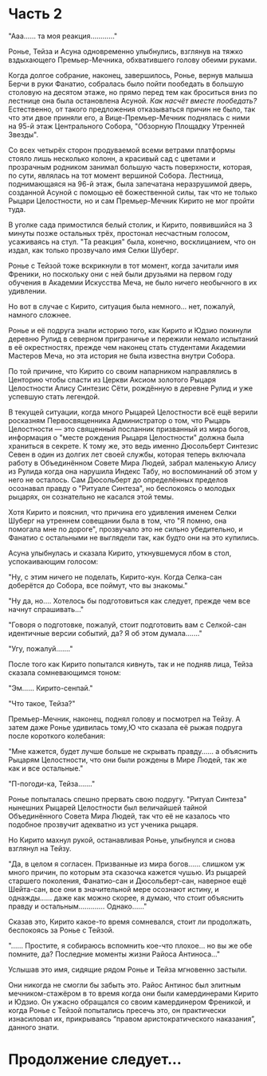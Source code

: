 # Часть 2

"Ааа...... та моя реакция............"

Ронье, Тейза и Асуна одновременно улыбнулись, взглянув на тяжко вздыхающего Премьер-Мечника, обхватившего голову обеими руками.

Когда долгое собрание, наконец, завершилось, Ронье, вернув малыша Берчи в руки Фанатио, собралась было пойти пообедать в большую столовую на десятом этаже, но прямо перед тем как броситься вниз по лестнице она была остановлена Асуной. *Как насчёт вместе пообедать?* Естественно, от такого предложения отказываться причин не было, так что эти двое приняли  его, а Вице-Премьер-Мечник поднялась с ними на 95-й этаж Центрального Собора, "Обзорную Площадку Утренней Звезды".

Со всех четырёх сторон продуваемой всеми ветрами платформы стояло лишь несколько колонн, а красивый сад с цветами и прозрачным родником занимал большую часть поверхности, которая, по сути, являлась на тот момент вершиной Собора. Лестница, поднимающаяся на 96-й этаж, была запечатана неразрушимой дверь, созданной Асуной с помощью её божественной силы, так что не только Рыцари Целостности, но и сам Премьер-Мечник Кирито не мог пройти туда.

В уголке сада примостился белый столик, и  Кирито, появившийся на 3 минуты позже остальных трёх, простонал несчастным голосом, усаживаясь на стул. "Та реакция" была, конечно, восклицанием, что он издал, как только прозвучало имя Селки Шуберг.

Ронье с Тейзой тоже вскрикнули в тот момент, когда зачитали имя Френики, но поскольку они с ней были друзьями на первом году обучения в Академии Искусства Меча, не было ничего необычного в их удивлении.

Но вот в случае с Кирито, ситуация была немного... нет, пожалуй, намного сложнее.

Ронье и её подруга знали историю того, как Кирито и Юдзио покинули деревню Рулид в северном приграничье и пережили немало испытаний в её окрестностях, прежде чем наконец стать студентами Академии Мастеров Меча, но эта история не была известна внутри Собора.

По той  причине, что Кирито со своим напарником направлялись в Центорию чтобы спасти из Церкви Аксиом золотого Рыцаря Целостности Алису Синтезис Сёти, рождённую в деревне Рулид и уже успевшую стать легендой.

В текущей ситуации, когда много Рыцарей Целостности всё ещё верили росказням Первосвященника Администратор о том, что Рыцарь Целостности — это священный посланник призванный из мира богов, информация о "месте рождения Рыцаря Целостности" должна была храниться в секрете. К тому же, это ведь именно Дюсольберт Синтезис Севен в один из долгих лет своей службы, которая теперь включала работу в Объединённом Совете Мира Людей, забрал маленькую Алису из Рулида когда она нарушила Индекс Табу, но воспоминаний об этом у него не осталось. Сам Дюсольберт до определённых пределов осознавал правду о "Ритуале Синтеза", но беспокоясь о молодых рыцарях, он сознательно не касался этой темы.

Хотя Кирито и пояснил, что причина его удивления именем Селки Шуберг на утреннем совещании была в том, что "Я помню, она помогала мне по дороге", прозвучало это не сильно убедительно, и Фанатио с остальными не выглядели так, как будто они на это купились.

Асуна улыбнулась и сказала Кирито, уткнувшемуся лбом в стол, успокаивающим голосом:

"Ну, с этим ничего не поделать,  Кирито-кун. Когда Селка-сан доберётся до Собора, все поймут, что вы знакомы."

"Ну да, но.... Хотелось бы подготовиться как следует, прежде чем все начнут спрашивать..."

"Говоря о подготовке, пожалуй, стоит подготовить вам с Селкой-сан идентичные версии событий, да? Я об этом думала......."

"Угу, пожалуй......."

После того как Кирито попытался кивнуть, так и не подняв лица, Тейза сказала сомневающимся тоном:

"Эм...... Кирито-сенпай."

"Что такое, Тейза?"

Премьер-Мечник, наконец, поднял голову и посмотрел на Тейзу. А затем даже Ронье удивилась тому,Ю что сказала её рыжая подруга после короткого колебания:

"Мне кажется, будет лучше больше не скрывать правду...... а объяснить Рыцарям Целостности, что они были рождены в Мире Людей, так же как и все остальные."

"П-погоди-ка, Тейза......."

Ронье попыталась спешно прервать свою подругу. "Ритуал Синтеза" нынешних Рыцарей Целостности был величайшей тайной Объединённого Совета Мира Людей, так что её не казалось что подобное прозвучит адекватно из уст ученика рыцаря.

Но Кирито махнул рукой, останавливая Ронье, улыбнулся и снова взглянул на Тейзу.

"Да, в целом я согласен. Призванные из мира богов...... слишком уж много причин, по которым эта сказочка кажется чушью. Из рыцарей старшего поколения, Фанатио-сан и Дюсольберт-сан, наверное ещё Шейта-сан, все они в значительной мере осознают истину, и однажды...... даже как можно скорее, я думаю, что стоит объяснить правду и остальным.………… Однако……"

Сказав это, Кирито какое-то время сомневался, стоит ли продолжать, беспокоясь за Ронье с Тейзой.

"...... Простите, я собираюсь вспомнить кое-что плохое... но вы же обе помните, да? Последние моменты жизни Райоса Антиноса..."

Услышав это имя, сидящие рядом Ронье и Тейза мгновенно застыли.

Они никогда не смогли бы забыть это. Райос Антинос был элитным мечником-стажёром в то время когда они были камердинерами Кирито и Юдзио. Он ужасно обращался со своим камердинером Френикой, и когда Ронье с Тейзой попытались пресечь это, он практически изнасиловал их, прикрываясь “правом аристократического наказания”, данного знати.

# Продолжение следует...

<!-- Кирито и Юдзио jumped into the room in a critical moment и saved the two of them, but Raios who lost both arms slashed by Кирито's blow, died in a strange way that still gave them shivers when the scene was remembered.

He did not lose the whole Life by massive bleeding. Rather, he let out a bizarre scream that cannot be thought of as a human’s one, then he collapsed on the floor as if the very soul of him had disappeared... и died. In the subsequent Войны с Внешним Миром, Ронье и the other one witnessed many times people и sub-people losing their lives, but never have seen such a death.

When the two of them began to tremble badly, both Кирито и Асуна sitting across the table simultaneously leaned ahead, pulled the hands of Ронье и Тейза to the middle of the table и wrapped them firmly with their own hands. The hands of two humans who came to this world from the Real World were warmer than anyone else’s, и the cold wrapping Ронье quickly disappeared.

*Thank you very much*, she did not say these words but simply nodded, the two across nodded with a similar smile и returned to their seats. After breathing deeply, Ронье asked again.

"....... Is there a relationship between the last moments of elite Мечник-in-training Antinous и the Синтез Ritual...?"

Кирито instantly shook his head.

"No, there is no direct relationship. But...... people who live in Underworld are can become like Raios when one's mind is subjected to extreme loads."

"Eh……"

Ронье и Тейза opened both eyes wide, but Кирито waved quickly again.

"You do not need to be afraid, you two are all right because that phenomenon only happens to those who are bound by a very rigid ideology."

"Rigid...... ideology?"

"Yeah, at that time, Raios put his Life on the scales against Taboo Index. For Raios who seemed to be made of self-esteem, his life should be given priority above everything else. But at the same time the Taboo Index is the absolute law that should not be violated no matter what happens. To violate the Taboo Index or to comply with the Taboo Index и die... neither of them could be chosen, и the Raios’ soul has collapsed."

When Кирито became silent, Асуна who would have already heard that story also had a look of mixed fear и resentment. Кирито kept on talking after lightly touching the hands of Асуна laying on the table.

"Besides, there is a story Я heard from Фанатио, that in the defense battle by the Great Eastern Gate even the giants’ former chief lost his mind и then screamed the same way like Raios. The giants tend to stabilize themselves by believing that they are the strongest among all the races... Я think that stereotype was about to be destroyed и he had gone mad. The problem... perhaps, for some Рыцарь Целостностиs, believing that they were summoned from gods’ world may be the foundation of their soul of equal importance."

For Ронье who witnessed the strength и the nobility of Рыцарь Целостностиs every day, Кирито's fearful words gave totally perplexed feeling.

Of course, the fact that everything about "Синтез ritual" is lies — the fact that the Highest Priest Administrator had deceived all Рыцарь Целостностиs, would mean terrible shock to them.

But knights, fearless, depending on nobody but themselves, they can endure even that. Not like Raios Antinous, they won’t let their soul collapse.

Or was this just a wish? Even after becoming a knight apprentice, Ронье continued embracing heartfelt respect и admiration for Рыцарь Целостностиs even when it came to talking about Incarnation и teaching Меч skills и Sacred Art on a daily basis. She wanted them to be an absolute existence that cannot be hurt by anything ─ this way she felt, but was this really the truth...?

Ронье, deeply depressed, heard a trembling voice of Асуна.

"Hey, Кирито-kun. Я wondered for a moment... Taboo Index is absolute for people of Мира Людей, is it not? So that just as one tries to break it, their soul would collapse."

"Ah... not really. Usually, the ‘Seal of the right eye’ will be activated before the soul collapses, и they will not be able to continue thinking of violation.... The reason why the seal did not activate for Raios was that he never tried to commit an offense but acted from an absolute confidence, Я think because of that he fell into a **loop** of choosing between two taboos, that he must protect both Taboo Index и his life."

"Senpai, what is ‘**loop**’?"

It was Тейза who interrupted. Кирито answered with a sort of embarrassed expression.

"Even though I've planned to be careful, somehow **Eng**... a sacred word came out. Loop is ring, or something of that shape, it included the meaning of "never-ending" or "repeating"...... Good explanation?"

Кирито gazed at Асуна who smiled и nodded.

"Я think it was pretty good, the remaining meanings would be "to tie up" or "to wind around"<sup><a href="#Prim1">1</a></sup>.

"Uhu, uhu, thank you very much!"

Having thanked him, Тейза took out of a compartment of her uniform ─ there was a sacred word for it, seemingly "pocket" ─ a small square book of white hemp paper bundled with yarn threads и a copper pen. She quickly turned over sheets of paper already filled with small letters и arrived at a blank sheet, where she wrote the meaning of "loop".

"Wai... wait, Тейза, what's that?"

"He-he, Я got paper scraps at the management department и made it. If Я write it down this way, Я will not forget the sacred words that you have taught us."

"Se… secretly, such a thing..."

Ронье panicked a little to the surprising acumen и effort of Тейза who was supposed to hate studying even more than herself. She poked the flank of her best friend и whispered.

"Please tell me how to make one later."

"Hu-hu-hu, you know Я occasionally want to eat a honey pie from the ‘Jumping Deer’ pavilion."

"Я understand, surely..."

Кирито watching the exchange between the two of them leaned against the backrest и said:

"Well, Я hope the system will allow us to increase the production of white hemp. Я want three harvests now… or even five ones."

"Even tenfold would not be even closely enough."

Suddenly added Асуна.

"Ideally, everyone in Мира Людей...... no, in all Underworld should be able to use notebooks и copper pens freely."

"That would be great if that happened..."

Said Тейза who seemed to have unexpectedly recognized the pleasure of studying, staring at her small book.

"Since parchment is so expensive, children of lower classes like me и Ронье wrote in water-soluble lotus leaves ink, then washed it away и reused over и over. The regular paper made by hitting White-thread grass is cheap, but in just one week it’s life is exhausted и it will crumble.... Я think that any child will love to learn if this white paper becomes available for free."

"Well, afterwards Я hope to make as many textbooks as possible..."

Ронье also nodded deeply this time to Асуна's words.

For a while Кирито was flying around the Мира Людей to find the material for the paper which would combine the durability of parchment paper и the accessibility of regular paper. Finally, he found snow-white hemp, a pure white plant growing only on the rocky mountain in the northwestern part of the Northern Empire. Cutting its leaves и stems finely и stewing in a large pan, и when ready, pouring the thin layer of a goo over a flat surface, и before it’s Life begins to decrease, drying with thermal и aerial elements to change its current state from low-durability “plate” to high-durability “cloth”, и then rolling a large rolling pin many times over it to finish и smooth it — this way one can make white paper.

It was much cheaper than parchment only sixty cen of which can be made from a single sheep и its durability is high enough to compete with parchment, but it took more effort than regular paper, which is made by knitting White-thread grass vertically и horizontally и then hitting it with a mallet, и the material, snow-white hemp, was not available around the central capital. At that time, a field of snow-white hemp has been opened in the rocky production area, four manufactures were also completed in Центория, и sales of white hemp paper for the residents of the central capital has been started, but it still was higher priced than the regular paper. Even new to that all Ронье understood how hard it was to make this a cheap produce for children of Тёмной Территории as well as Мира Людей.

However, for Кирито и Асуна the mass production of white hemp was not the final goal. It seemed that they wanted to make a massive number of textbooks in which Мира Людей languages, mathematics, и methods of learning techniques would be described.

"...... If textbooks get distributed to one person each, children can study at any time..."

It was Тейза who took over Ронье's words.

"Even for the textbook of the elementary Sacred Art, they say, it takes skillful craftsman a month to copy a single book. Of course, it is very expensive...... My father bought a textbook because Sacred Art was an entrance exam subject of Академии Искусства Меча, still it was only possible to buy an early copy where characters had lost their shapes, which seemed to be a terrible regret. It is still my treasure."

Actually, Ронье shared the same experience.

The highest-class books at Мира Людей, textbooks carefully copied with the same "axiom typeface" as used in the Taboo Index, were priced at more than 1 million shears, и lower-ranking aristocrats could not buy it, not to mention ordinary people. So-called "quick-copy" textbooks, appearing if a young craftsman copied it with some misshaped letters, would fall in price much, but it was still elite shopping.

"This is something to take care of. Then, someday..."

Кирито said that while smiling, then he paused и heavily sighed.

"...... Mass production of textbooks will be many times harder than white hemp paper, but well, we’ll take care of it patiently, because there is plenty of time..."

"...That's right."

Асуна nodded with a somewhat mischievous smile.

"So, Кирито-kun, it was not only the Меч skill but also the Sacred art test, when you took the entrance exams of Академии Искусства Меча."

"Ah, that, Я was among the top twelve...... Я wish Я could say. But Я learned Sacred Art from Юдзио fervently supervising that Я learn only stuff Я should."

When hearing that, Тейза smiled и chuckled. However, her laughter seemed to include emotions other than joy, и Ронье could only slightly open her mouth, without saying a word.

Асуна who has a consoling smiling smile, looked at the blue sky visible between the columns и an expression of vexation blinked across her face.

"Anyway, both of you are probably hungry. Let’s have lunch, can you help me to carry it?"

Of course, Кирито also got upright immediately as Ронье и Тейза who stood up at the same time. From the time she was his valet, Ронье always said "Let me do it" at such times, but even at that time Кирито would not sit down и wait for service. *SenpAI really did not change*... as she was thinking so walking behind Асуна, Тейза took out the pen и the notebook again и said:

"So, Асуна-сама, ‘notebook’ is some sort of book for records?"

**Grrr** — it was Ронье who could not help clenching her fists.

![Image](/Translate/Img/p067.jpg)

***

On the first floor beneath the "Наблюдательный пост Утренней Звезды", on the ninety-fourth floor of the Собора, there was a kitchen, not as wide as the large kitchen on the tenth floor, but convenient и a well-equipped one.

As soon as Асуна opened the double door, the sweet scent of honey и the fragrant aroma of burned cheese stroke her, и the Ронье’s stomach shrunk tightly.

The kitchen was built with marble floor и white ceiling, there were many tall cupboards on the walls on three sides, brightening its appearance with the variety of tightly packed ingredients и colorful vases и bottles. On the remaining wall there was a shelf with cooking utensils и a large furnace; a large white wooden workbench was placed in the center of the wide room.

As four people entered the kitchen, a slender figure behind the workbench lifted the head.

It was a young woman wearing a white cook’s coat with no stain on it и a cylindrical hat above the short hair. To be exact, she should be referred to as 'very young'.

The woman who was sitting on a chair и grinding a large kitchen knife stood up looking at Ронье и others. Briefly bowed to Асуна, she said:

"Асуна-сама, Я left it wrapped in the oven to keep it warm. Salad и bread will be there as well."

"Thank you, Hana, Я am sorry to be late."

Асуна, after saying the apology, walked up to a large hot oven set on the wall at the back of the kitchen. This cooking utensil, which burns the fire under the tightly sealed box made of stone и bricks и heats the contents equally, was called "**tenpi**" in Мира Людей language, to distinguish it from "**tenpi**" meaning the light of Solus, it was more common to call it an **oven** in the Common Sacred Language.<sup><a href="#Prim2">2</a></sup>

Of course, both **salad** и **bread** were common sacred words too, so this time Тейза did not took the notebook out.

Асуна, who opened the door of the oven after fitting thick leather gloves, pulled out a large container with lid from inside. The container seemed to emit the smell of cheese.

Speaking of what enclosed the cooking, it was a simple shallow pot used to cook various ingredients in a flour dough baked around them, but it was unheard that someone will be cooking by putting such a pot in the oven. In the first place the oven was used for baking bread. With the look of excitement, Асуна moved the elliptical container to the workbench, и carefully removed the lid.

"Wow, wha… what is... this ...?"

It was Тейза who said this loudly. Ронье also bent her neck.

And then it appeared from the container, the edge burnt a little, white и thin, like a piece of paper....

"Hu-hu, this is a ‘paper wrapped bake’."

As Асуна proudly declared this, Ронье и Тейза opened their eyes wide with "Eeeh…".

"What, paper, real paper? White hemp paper......?"

Вице-Премьер-Мечник nodded with a smile to this mistrustful question.

"Я got some paper that was burned during the drying process from the paper plants of Собора и tried it."

"But, if you bake it in the oven, the paper will burn quickly, will it not?"

"It would burn if it is ordinary paper. Я have not tried parchment, it’s too precious to be used in cooking. But white hemp paper, which as expected gained high durability, has properly fulfilled its duty."

As she said so, Асуна pulled the folded white hemp paper with her fingertips. It made a dry rustling sound but did not collapse. Despite being exposed to the high temperature of the heated oven, paper seemed to keep the Life intact.

While removing the leather gloves, Асуна continued:

"The cuisine of Мира Людей...... of Underworld is simple, but it is ruled by strict laws. Whether you bake it or simmer, ‘food’ does not become ‘dish’ unless it is heated for a certain time or more. If there is not enough heating it gains the **status**...... it becomes ‘half-baked’ or ‘rare’ и the stomach will hurt if you eat it, и on the contrary if you heat too much, it becomes ‘burned’ и it will be hard и bitter."

"Y-yes......."

That was the first thing any girl learns has from her mother when she is taught cooking. *Rather than half-baked or burned, proper fire should be turned* ─ they listened to Асуна's words automatically remembering the saying from the past.

"The only problem is that the dish becomes the most delicious at the moment when it changes from ‘heating’ to ‘cooked’, right? It the heating continues, the more it goes on, the more it moisture gets lost, the dish gets harder, и the taste of ingredients dissolves out of stewed dishes as well. In the case of stewing, there is also a way to saturate the taste of the soup by continuing heating with a low heat while adding ingredients, but it takes too much time и trouble."

"Y-yes......."

As Ронье nodded again, the unique taste of the mysterious ‘Obsidia boil’ she ate in the capital city of Obsidia was about to revive in her mouth, so move quickly said:

"...... but, how is this related to paper used in cooking?"

"Well, at first, Я tried to figure out the moment when the ingredients burned up, but Hana stopped me..."

When Асуна shifted her gaze, a white hat woman said without changing her expression:

"It is a trap that beginners и experts both fall every now и then. It wasn’t possible even for skilled chefs to figure out the perfect moment in hundreds of years. A long time ago, a person with an outstanding skill of determining, a chef called a genius of a kind being born once in one hundred years was invited to the Imperial Palace и cooked for the Император Norlangarth. Both the appetizer и the soup were masterpieces but the main dish, a big red-horned cow steak was taken from the fire only a moment earlier than needed. The Император who ate it got stomachache и exercised aristocratic judgement privilege to cut off the cook’s arms."

While Ронье и Тейза stood speechless, Асуна shook away a shadow of sadness и said.

"... So, Я decided to give up looking for the moment of baking и let it pass through as it is. But, instead Я asked Hana if there is a way to retain the moisture even if one cooks it over time, и she told me that if you put it in a bowl with a lid и bake it in the oven, it will be somewhat different."

"Heeeh...... Я also learned a variety of dishes, but Я have never thought of such a recipe. You are truly an exclusive chef of the Highest Priest."

As Тейза showed her admiration, a woman named Hana shrugged her shoulders.

"It is in the past already. ── Anyway, you need hardware with high priority that cannot be broken even if heated in an oven, и even in this Собора oven baking is not perfect... instead of getting out freely, the water accumulates in the bowl и the dish gets half-braised и the taste of ingredients is diluted."

"So, at first, Я tried traditional wrap, Я wrapped the ingredients in dough, then put it in the bowl и baked it. But after all, the taste и moisture were gone out of the ingredient...... It was still OK if you eat it with the baked dough, but after all, the taste of the ingredient alone was bad. So, to preserve the moisture of the wrapped food from being lost, Я was considering whether there is something that can resist heat, и eventually Я came up with this white paper."

"Heeeh....... So, that’s what you mean by a ‘paper wrapped bake’?"

Ронье muttered that while staring at the contents of the vessel.

"So, is it now that you are going to unwrap it...?"

It was Премьер-Мечник who had been silent till now who said that with a faint miserable voice. Apparently, he endured the hunger but the limit seems to have come.

Асуна giggled и picked the slightly scorched edge of paper with slender fingers.

"Actually, today is the first time to try. So if it fails you can only have salad и bread for lunch, sorry for that."

"E-eeeh?!"

That exclamation came not only from Кирито but also Тейза. Of course, Ронье felt the same as well. While watching Асуна's hand, she prayed to the goddess of earth Terraria who also controlled the food.

The paper unfolded from all sides one by one, и as soon as it was opened on the left и right, Ронье felt an incredibly saturated mellow aroma spreading all around.

The main ingredients were white fish fillets, mushrooms, vegetables и plenty of herbs, with cheese melting on top. It is understood at first sight that the heating was proper, but unlike baking in a pot, it did not burn or shrink at all. It seemed that most of the moisture was preserved.

"Looks good, is it not?"

Асуна also nodded to Hana's voice.

"Well, let's enjoy it while it's hot. Кирито-kun, please help me to get five plates."

***

In the end, five people including Hana persuaded by Асуна had lunch consisting of white paper wrapped fish, bread и salad at the table at the 95th floor.

After recollecting his experience of the past era, Кирито also helped with his serving skills и the dining table was set-up in only a few minutes. Five people raised cups with warm shiral water<sup><a href="#Prim3">3</a></sup>, и at the same time picked up knives и forks.

The fish placed on the dish was still steaming up stimulating a lot of appetite, yet Ронье carefully sniffed the scent for the second time. However, vegetables, mushrooms, и molten cheese fragrance became completely unaffected by a burning white pages smell, which was not present at all.

The fish emanated a fresh fillet elasticity, but it was easily cut through just by touching it with the knife. When brought to a mouth, it amazed with the gentleness of the product. There was plenty of juice, it was hard to believe that heating has been taken to the finish.

"Wow...... It's quite different from direct flame-grilling! It's sooo tasty!"

Ронье agreed with Тейза's impression, so she also nodded. Асуна tasted carefully и looked like she was satisfied и nodded, but immediately tilted her neck a little.

"Yes, Я managed not to miss a lot of moisture as planned... but after all, there is almost no fragrance of direct fire left......"

"How about removing the lid of the bowl и the white hemp paper close to the finish, и then roast it a little with thermal elements?"

As Hana suggested so, Асуна turned her face to her.

"All right, it's going to be fairly fragrant by just burning the surface a little. Next time, let's stop heating 20 seconds earlier и try it."

While the two cooks were exchanging opinions, Кирито remained silent ── he was completely absorbed by the dish и kept moving the fork. Ронье worried that he would not say anything till the very end, и involuntary whispered to the right Кирито.

"Ehm, senpai, what impression of taste do you......"

"……Hmm?"

That time Премьер-Мечник was stuffing his mouth with fish, vegetables и mushrooms, so after munching for some time, he pushed out a word:

"~pasthy!"

Асуна helplessly shook her head:

"Except for that, Я do not really expect Кирито-kun to share a comment of a gastronomic critic level...... but something tells me you can be a little more specific."

"Well… th-then... Я want to eat even the wrapping paper!"

Three people who knew him well sighed at the same time, Hana tried to keep abstract и expressionless, but Ронье did not miss that she winced.

Happy lunch ended in about 30 minutes, и Hana cleaned up dishes, a task she had toughly insisted on leaving to her, и four people who remained on the ninety-fifth-floor shared feeling of satisfaction staying silent for a while.

Кирито и Асуна, real-world humans, made countless big и small changes to Underworld. The biggest one would definitely be an aristocratic system reform, but for Ронье it was much more about the changes that she could experience directly in everyday life, such as the development of white hemp paper и its application in paper wrapped baking.

The two of them were at that time trying to improve the healthcare system in smaller towns и villages, as hospitals existed only in big towns. Currently, in the remote villages и similar settlements, treatment of injuries и diseases is carried out by **sisters** и **brothers** alone, и there were many cases where treatment could not happen in time, such as when a large number of injured people appear simultaneously. In addition, advanced luminous element-based treatment techniques were considerably more difficulty in comparison to dark element art и similar ones, и in some cases less experienced clerics could not cope with life-threatening injury or even major injuries.

The number of Мира Людей people who lose their lives in accidents or epidemies would be drastically reduced if they succeed in building hospitals with full-time clerics specializing in treatment techniques in all towns и villages. In addition, Кирито together with her wanted to develop folk remedies comprising drugs, bandages, poultices, etc. instead of relying solely on Sacred Art for advanced treatment.

Ронье thought it was wonderful for the world to progress into a better state by the advancements that the two of them can bring. At the same time, however, she felt something like a faint anxiety.

Мира Людей had hardly changed within the three hundred years under the rule of the Highest Priest Administrator — in particular the establishment of a governing system dividing in the four empires. It is because the Highest Priest wanted the "permanent stagnation" state for the world, as a result Мира Людей neither did solve the problem of great aristocracy as well as the gap between the central capital и the frontier, nor had the world got worse any more.

Кирито и Асуна, on contrary, continued to make constant efforts to further develop both Мира Людей и the whole Underworld. Even taking this one thing, that the general people who were oppressed by the great aristocrats due to the private ownership of the territory were released, the world has definitely improved.

But as the world changed, the expectations people impose upon the Объединённого Совета Мира Людей... or rather directly upon its representatives Кирито и Асуна will infinitely expand. From the perspective of an apprentice knight such as Ронье, the two of them have power equal to gods, but still they were never omniscient. Ронье felt uneasy because she knew how much Кирито regrets и grieves that he could not save Юдзио. *In the future, if the crisis that could not be avoided even with the power и knowledge of Кирито и Асуна — an ultimate catastrophe transcending the Войны с Внешним Миром strikes the Underworld, what kind of words will surely be thrown to Кирито и her, it becomes inevitably terrifying....*

“Ehm… Асуна-сама?”

The voice of Тейза sounding next to her pulled Ронье's consciousness back from anxious thoughts. Асуна who was drinking tea boiled after meals blinked и asked:

"What is it, is Тейза-сан?"

"Come to think of it, Я guess Я interfered in what you were saying before the meals? Certainly, it was about the Taboo Index?"

"Was it so……"

At the same time as Асуна tilted her head, Ронье rewound her memory.

Indeed, it seemed that Асуна had asked Кирито something about Taboo Index after the talk of whether to reveal the truth of "Синтез ritual" to the upper Рыцарь Целостностиs и others. Afterwards, Кирито talked about the mental loop of choosing between two taboos that Raios Antinous caught, и Тейза asked something about the meaning of the sacred word loop, from which the topic diverted to the increase of production of white papers и Тейза’s notebook. Which means ──.

".... hey Тейза, Асуна-сама's topic was changed in the middle, it's not your fault!"

When Ронье shouted that loudly, Тейза who seemed to have reached the same conclusion slightly put out her tongue.

"Well, maybe it was."

"Altogether... Асуна-сама, really sorry."

When she lowered her head on behalf of her best friend, Вице-Премьер-Мечник chuckled и swung a hand gently.

"No worries, Я would have said something should if Я was concerned of it. Well... и what Я wanted to ask...?"

With a smile, Асуна turned her eyes to the left.

"......Uh, Кирито-kun, for the people of Мира Людей the Taboo Index is absolute, trying to break it would trigger a ‘seal on the right eye’ or in the worst case the mind would collapse... is that the understanding?"

Кирито, once again questioned, nodded while adding some milk, that was just obtained this morning at the stables of the Собора, to his kohiru tea:

"Yeah, Я think that's the case in principle."

"So then... The criminal who killed Yazen-сан, a cleaner at the inn in Southern Центория, either broke the seal of the right eye, or avoided contraindication in some way, or he was not bound by the Taboo Index from the very beginning?"

"... Yeah, Я think it's one of the three....... About the third one...... if that is correct, the criminal will be a Тёмной Территории person rather than a Мира Людей person, but even in that case, it is still necessary to break the ‘Law of the Strongest’ of Тёмной Территории as much absolute as the Taboo Index. Isukan, the strongest person within present Тёмной Территории, has issued a documental order to prohibiting of doing bad things in Мира Людей..."

Ронье who heard these words timidly lifted the right hand after recollecting some of Асуна's earlier words.

"Ehm, senpai, may I.......?"

"Go ahead, Ронье."

"It is in the past now... but the man in the black robe who kidnapped Isukan-сама’s и Шейта-сама’s baby at Obsidia Castle was obviously ignoring the law of power, was he not? Because he took Lisa-chan as a hostage и ordered Isukan-сама to kill my senpai......."

Upon hearing that, Асуна, who should have received detailed reports, и Тейза, who learned details directly from Ронье<sup><a href="#Prim4">4</a></sup>, hardened their expressions. However, Кирито himself only vaguely nodded и answered.

"That is so. In other words, that kidnapper believes that he is stronger than Isukan, or he obeys orders from someone who is…  or he believes they are."

"That's what Я mean, there’s something...... slightly wrong with this story. First of all, how do people of Тёмной Территории confirm that the one to follow is stronger than oneself? No doubt, there must be ways other than a fight."

"Isukan's fist fighters clan should do it. Whether it's a battle or a game....... But surely, not all the residents are fighting with each other. Briefly, there is a mechanism in which the strongest one among races, guilds, и clans is chosen to be the leader. Prior to the war, the leaders composed a governing body called ‘Ten Lords Conference’ to decide on various laws. Today, the name has been changed to ‘Five Clans Conference’, but the actual mechanism remained the same... Isukan is among the leaders who are participating in the Five Clans Conference, the strongest ones in individual areas of power."

"... Then, even if that kidnapper thinks he is stronger than Isukan-сама, that alone cannot break the Law of the Strongest, can it? Unless he fights Isukan-сама to prove it."

As Ронье said so, Кирито sighed folding arms on his chest.

"Well... it depends on the strength of the thought....... At the time of the "Rebellion of Four Empires", the four Императорs rebelled against the Axiom Church by breaking the first Article of Taboo Index which they should have been bound by. The belief that the Объединённого Совета Мира Людей overtook the Axiom Church justified the right to regain the Church from us for the Highest Priest to the degree when it exceeded the control of the Taboo Index. If there is something that generates a thought as strong, it may be possible to break the Law of the Strongest without fighting directly with Isukan."

To that words, Ронье’s back lightly trembled, as she recalled Император Крюгер Norlangarth VI’s self-esteem almost physically seeping into the space surrounding him. Next to her, Тейза also pulled her neck in before speaking in a quiet voice.

"...... Certainly, the Император seemed to never consider the Union Council at all. But that was because the Император has dominated the empire for hundreds of years...... is it possible for a human without such a background to rebel against his superiors only by his beliefs?"

The answer to Тейза came from Асуна, whom she interrupted already for the second time.

"Sure, that's true, Taboo Index or the Law of Power — one needs a good **backbone** to break through with beliefs и self-justifications. Oh, the **backbone** means the spine, support, the spiritual kernel."

"Y-yes."

"So...... that is what Я myself wanted to ask Кирито-kun about."

When Асуна turned her gaze to him, Кирито blinked bluntly.

"Huh……?"

"Regardless of whether the one who killed Yazen-сан was from Мира Людей or Тёмной Территории, either someone who ordered the killer or the murderer himself would have the same strong и distorted spirit as Императорs of the four empires once had. What Я wondered, however, was that if you have such a human being, it could have been even worse in Мира Людей...... Я mean, they could have caused the same catastrophic incident as Lisetta-chan's kidnapping in Тёмной Территории. Of course, Я do not neglect Yazen-сан's life...... but what Я am trying to say, if the criminal aims at the discord between Мира Людей и Тёмной Территории, there are more suitable **targets**... ones to aim at."

"In other words, they have a social position...... For example, aristocracy, large merchants, their families...... That's right..."

Looking at the face of muttering Кирито, Ронье said:

"W-wait, but if Yazen-сан's case is to make Кирито-сенпай to go to **Тёмной Территории**<sup><a href="#Prim5">5</a></sup>...... would it not be sufficient to aim just anyone?"

"Umm... well, no. If Я were a culprit, Я guess Я would make a case causing more **impact**. I’d try to increase the probability that Я will have to reach Obsidia..."

As Кирито said “Umm” submerging in his thoughts, Тейза asked Асуна for the meaning of "**impact**". Must be her notebook was getting substantial update that day.

*By the way, location names such as "Obsidia" и "Центория" are probably also derived from some sacred word, something corresponding to them......* Ронье thought.

Асуна, who sipped kohiru with tea with a bit of sugar, said in a flat tone.

"Hey Кирито-kun, Я think Я will try it."

"Eh... you will try what?"

Кирито asked that with a somewhat worried face.

Асуна's answer surprised a lot not just Ронье и Тейза but even such an unreasonable и reckless person as Премьер-Мечник himself.

"Ayuha-сан's past reflection technique. If you really can see past events и you use it in an inn where the incident happened, you should be able to see the culprit." -->

<!--## Footnotes:

1. <a name="Prim1"></a>Keep in mind, we’re not talking English word meaning here, but rather katakana ループ.
2. <a name="Prim2"></a>Welcome to the Japanese class. So, the native name for an oven would be 天火 which is pronounced “tenpi”. The “sunlight” would be 天日 which is also pronounced “tenpi”. But in Japanese it’s common to use “imported” word “oven”: オーブン, “o-bun”, which is used here и below. As for the next passage, it’s also 2 words of a similar kind.)
3. <a name="Prim3"></a>Sorry, couldn’t find an English canon: is it "siral", "chiral" or "shiral" Katakana lessons Я took say "shiral", but hey maybe your canon differs?
4. <a name="Prim4"></a>Original reads: “who heard the story directly from Ронье”, but that’s not true as Тейза only has heard about the kidnapping an hour ago or so, и we’ve been following them almost without interruptions since then.
5. <a name="Prim5"></a>Not sure if it matters, Ронье says the name here in Sacred Language.-->